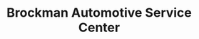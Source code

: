 ---
title: "Brockman Automotive Service Center"
url: /duncan/brockman-automotive-service-center/
shop: Autowerkstatt
---
